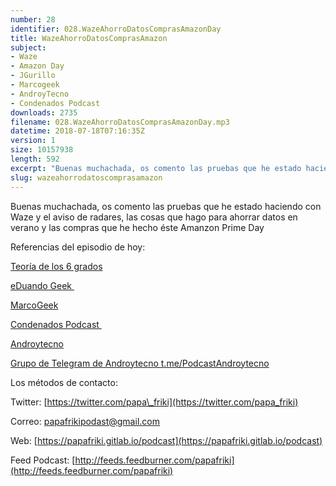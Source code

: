```yaml
---
number: 28
identifier: 028.WazeAhorroDatosComprasAmazonDay
title: WazeAhorroDatosComprasAmazon
subject:
- Waze
- Amazon Day
- JGurillo
- Marcogeek
- AndroyTecno
- Condenados Podcast
downloads: 2735
filename: 028.WazeAhorroDatosComprasAmazonDay.mp3
datetime: 2018-07-18T07:16:35Z
version: 1
size: 10157938
length: 592
excerpt: "Buenas muchachada, os comento las pruebas que he estado haciendo con Waze y el aviso de radares, las cosas que hago para ahorrar datos en verano y las compras que he hecho éste Amanzon Prime Day  \n\nReferencias del episodio de hoy:\n\n[Teoría de los 6 grados](https://es.wikipedia.org/wiki/Seis_grados_de_separaci%C3%B3n)  \n\n[eDuando Geek ](https://educandogeek.github.io/)\n\n[MarcoGeek](https://www.ivoox.com/podcast-marcogeek_sq_f1151977_1.html)  \n\n[Condenados Podcast ](http://www.condenadospodcast.com/)  \n\n[Androytecno](http://and"
slug: wazeahorrodatoscomprasamazon
---
```

Buenas muchachada, os comento las pruebas que he estado haciendo con Waze y el aviso de radares, las cosas que hago para ahorrar datos en verano y las compras que he hecho éste Amanzon Prime Day

Referencias del episodio de hoy:

[Teoría de los 6 grados](https://es.wikipedia.org/wiki/Seis_grados_de_separaci%C3%B3n)

[eDuando Geek ](https://educandogeek.github.io/)

[MarcoGeek](https://www.ivoox.com/podcast-marcogeek_sq_f1151977_1.html)

[Condenados Podcast ](http://www.condenadospodcast.com/)

[Androytecno](http://androytecno.com/)

[Grupo de Telegram de Androytecno t.me/PodcastAndroytecno ](t.me/PodcastAndroytecno)

Los métodos de contacto:

Twitter: [https://twitter.com/papa\_friki](https://twitter.com/papa_friki)

Correo: [papafrikipodast@gmail.com](https://archive.org/details/papafrikipodast@gmail.com)

Web: [https://papafriki.gitlab.io/podcast](https://papafriki.gitlab.io/podcast)

Feed Podcast: [http://feeds.feedburner.com/papafriki](http://feeds.feedburner.com/papafriki)